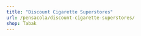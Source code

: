 ```yaml
---
title: "Discount Cigarette Superstores"
url: /pensacola/discount-cigarette-superstores/
shop: Tabak
---
```

